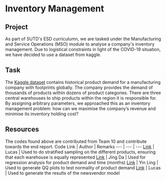 # Inventory Management
## Project
As part of SUTD's ESD curriculumn, we are tasked under the Manufacturing and Service Operations (MSO) module to analyse a company's inventory management. Due to logistical constraints in light of the COVID-19 situation, we have decided to use a dataset from kaggle. 

## Task
The [Kaggle dataset](https://www.kaggle.com/felixzhao/productdemandforecasting) contains historical product demand for a manufacturing company with footprints globally. The company provides the demand of thousands of products within dozens of product categories. There are three central warehouses to ship products within the region it is responsible for. By assigning arbitrary parameters, we approached this as an inventory management problem: how can we maximise the company’s revenue and minimise its inventory holding cost?

## Resources
The codes found above are contributed from Team 10 and contribute towards the end report. 
Code Link | Author | Remarks
--- | --- | ---
[Link](../master/2D_MSO.ipynb) | Lucas | Used to do stratified sampling on the different products, ensuring that each warehouse is equally represented
[Link](../master/Stats%202D%20-%20Regression.R) | Jing Da | Used for regression analysis for product demand and time (months)
[Link](../master/QQplot.R) | Yin Ling | Used to generate QQ plots to test normality of product demand 
[Link](../master/Newsvendormodel-analysis.xlsx) | Lucas | Used to generate the results of the newsvendor model
